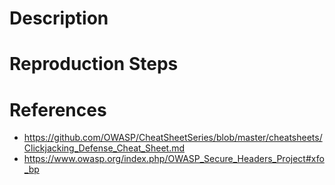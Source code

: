 # Description


# Reproduction Steps


# References

- https://github.com/OWASP/CheatSheetSeries/blob/master/cheatsheets/Clickjacking_Defense_Cheat_Sheet.md
- https://www.owasp.org/index.php/OWASP_Secure_Headers_Project#xfo_bp

